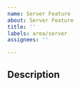 ```yaml
---
name: Server Feature
about: Server Feature
title: ''
labels: area/server
assignees: ''

---
```


## Description
